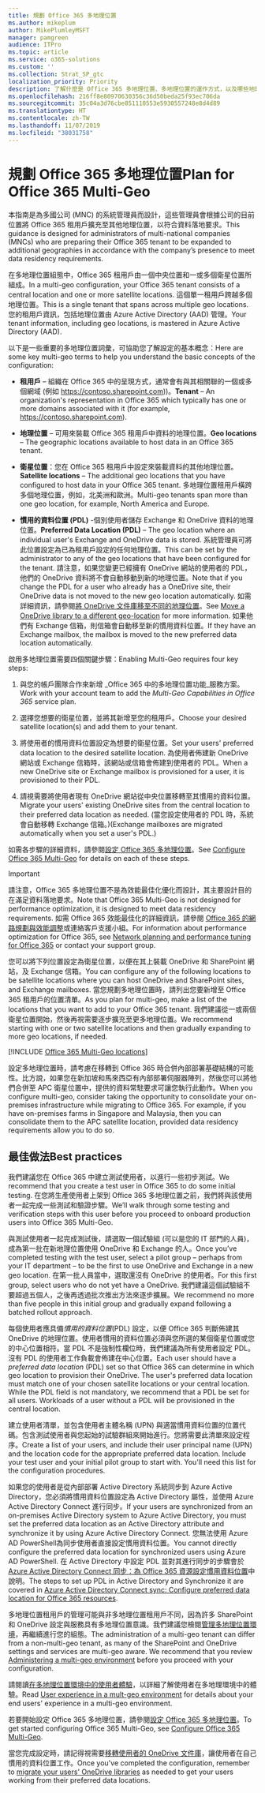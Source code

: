 ```yaml
---
title: 規劃 Office 365 多地理位置
ms.author: mikeplum
author: MikePlumleyMSFT
manager: pamgreen
audience: ITPro
ms.topic: article
ms.service: o365-solutions
ms.custom: ''
ms.collection: Strat_SP_gtc
localization_priority: Priority
description: 了解什麼是 Office 365 多地理位置、多地理位置的運作方式，以及哪些地理位置可用於儲存資料。
ms.openlocfilehash: 216ff8e80970630356c36d50beda25f93ec706da
ms.sourcegitcommit: 35c04a3d76cbe851110553e5930557248e8d4d89
ms.translationtype: HT
ms.contentlocale: zh-TW
ms.lasthandoff: 11/07/2019
ms.locfileid: "38031758"
---
```

# <a name="plan-for-office-365-multi-geo"></a><span data-ttu-id="bc51a-103">規劃 Office 365 多地理位置</span><span class="sxs-lookup"><span data-stu-id="bc51a-103">Plan for Office 365 Multi-Geo</span></span>

<span data-ttu-id="bc51a-104">本指南是為多國公司 (MNC) 的系統管理員而設計，這些管理員會根據公司的目前位置將 Office 365 租用戶擴充至其他地理位置，以符合資料落地要求。</span><span class="sxs-lookup"><span data-stu-id="bc51a-104">This guidance is designed for administrators of multi-national companies (MNCs) who are preparing their Office 365 tenant to be expanded to additional geographies in accordance with the company’s presence to meet data residency requirements.</span></span>

<span data-ttu-id="bc51a-105">在多地理位置組態中，Office 365 租用戶由一個中央位置和一或多個衛星位置所組成。</span><span class="sxs-lookup"><span data-stu-id="bc51a-105">In a multi-geo configuration, your Office 365 tenant consists of a central location and one or more satellite locations.</span></span> <span data-ttu-id="bc51a-106">這個單一租用戶跨越多個地理位置。</span><span class="sxs-lookup"><span data-stu-id="bc51a-106">This is a single tenant that spans across multiple geo locations.</span></span> <span data-ttu-id="bc51a-107">您的租用戶資訊，包括地理位置由 Azure Active Directory (AAD) 管理。</span><span class="sxs-lookup"><span data-stu-id="bc51a-107">Your tenant information, including geo locations, is mastered in Azure Active Directory (AAD).</span></span>

<span data-ttu-id="bc51a-108">以下是一些重要的多地理位置詞彙，可協助您了解設定的基本概念：</span><span class="sxs-lookup"><span data-stu-id="bc51a-108">Here are some key multi-geo terms to help you understand the basic concepts of the configuration:</span></span>

-   <span data-ttu-id="bc51a-109">**租用戶** – 組織在 Office 365 中的呈現方式，通常會有與其相關聯的一個或多個網域 (例如 https://contoso.sharepoint.com))。</span><span class="sxs-lookup"><span data-stu-id="bc51a-109">**Tenant** – An organization's representation in Office 365 which typically has one or more domains associated with it (for example, https://contoso.sharepoint.com).</span></span> 

-   <span data-ttu-id="bc51a-110">**地理位置** – 可用來裝載 Office 365 租用戶中資料的地理位置。</span><span class="sxs-lookup"><span data-stu-id="bc51a-110">**Geo locations** – The geographic locations available to host data in an Office 365 tenant.</span></span>

-   <span data-ttu-id="bc51a-111">**衛星位置**：您在 Office 365 租用戶中設定來裝載資料的其他地理位置。</span><span class="sxs-lookup"><span data-stu-id="bc51a-111">**Satellite locations** – The additional geo locations that you have configured to host data in your Office 365 tenant.</span></span> <span data-ttu-id="bc51a-112">多地理位置租用戶橫跨多個地理位置，例如，北美洲和歐洲。</span><span class="sxs-lookup"><span data-stu-id="bc51a-112">Multi-geo tenants span more than one geo location, for example, North America and Europe.</span></span>

-   <span data-ttu-id="bc51a-113">**慣用的資料位置 (PDL)** -個別使用者儲存 Exchange 和 OneDrive 資料的地理位置。</span><span class="sxs-lookup"><span data-stu-id="bc51a-113">**Preferred Data Location (PDL)** – The geo location where an individual user's Exchange and OneDrive data is stored.</span></span> <span data-ttu-id="bc51a-114">系統管理員可將此位置設定為已為租用戶設定的任何地理位置。</span><span class="sxs-lookup"><span data-stu-id="bc51a-114">This can be set by the administrator to any of the geo locations that have been configured for the tenant.</span></span> <span data-ttu-id="bc51a-115">請注意，如果您變更已經擁有 OneDrive 網站的使用者的 PDL，他們的 OneDrive 資料將不會自動移動到新的地理位置。</span><span class="sxs-lookup"><span data-stu-id="bc51a-115">Note that if you change the PDL for a user who already has a OneDrive site, their OneDrive data is not moved to the new geo location automatically.</span></span> <span data-ttu-id="bc51a-116">如需詳細資訊，請參閱[將 OneDrive 文件庫移至不同的地理位置](move-onedrive-between-geo-locations.md)。</span><span class="sxs-lookup"><span data-stu-id="bc51a-116">See [Move a OneDrive library to a different geo-location](move-onedrive-between-geo-locations.md) for more information.</span></span> <span data-ttu-id="bc51a-117">如果他們有 Exchange 信箱，則信箱會自動移至新的慣用資料位置。</span><span class="sxs-lookup"><span data-stu-id="bc51a-117">If they have an Exchange mailbox, the mailbox is moved to the new preferred data location automatically.</span></span>

<span data-ttu-id="bc51a-118">啟用多地理位置需要四個關鍵步驟：</span><span class="sxs-lookup"><span data-stu-id="bc51a-118">Enabling Multi-Geo requires four key steps:</span></span>

1.  <span data-ttu-id="bc51a-119">與您的帳戶團隊合作來新增 _Office 365 中的多地理位置功能_服務方案。</span><span class="sxs-lookup"><span data-stu-id="bc51a-119">Work with your account team to add the _Multi-Geo Capabilities in Office 365_ service plan.</span></span>

2.  <span data-ttu-id="bc51a-120">選擇您想要的衛星位置，並將其新增至您的租用戶。</span><span class="sxs-lookup"><span data-stu-id="bc51a-120">Choose your desired satellite location(s) and add them to your tenant.</span></span>

3.  <span data-ttu-id="bc51a-121">將使用者的慣用資料位置設定為想要的衛星位置。</span><span class="sxs-lookup"><span data-stu-id="bc51a-121">Set your users' preferred data location to the desired satellite location.</span></span> <span data-ttu-id="bc51a-122">為使用者佈建新 OneDrive 網站或 Exchange 信箱時，該網站或信箱會佈建到使用者的 PDL。</span><span class="sxs-lookup"><span data-stu-id="bc51a-122">When a new OneDrive site or Exchange mailbox is provisioned for a user, it is provisioned to their PDL.</span></span>

4.  <span data-ttu-id="bc51a-123">請視需要將使用者現有 OneDrive 網站從中央位置移轉至其慣用的資料位置。</span><span class="sxs-lookup"><span data-stu-id="bc51a-123">Migrate your users' existing OneDrive sites from the central location to their preferred data location as needed.</span></span> <span data-ttu-id="bc51a-124">(當您設定使用者的 PDL 時，系統會自動移轉 Exchange 信箱。)</span><span class="sxs-lookup"><span data-stu-id="bc51a-124">(Exchange mailboxes are migrated automatically when you set a user's PDL.)</span></span>

<span data-ttu-id="bc51a-125">如需各步驟的詳細資料，請參閱[設定 Office 365 多地理位置](multi-geo-tenant-configuration.md)。</span><span class="sxs-lookup"><span data-stu-id="bc51a-125">See [Configure Office 365 Multi-Geo](multi-geo-tenant-configuration.md) for details on each of these steps.</span></span>

> [!IMPORTANT]
> <span data-ttu-id="bc51a-126">請注意，Office 365 多地理位置不是為效能最佳化優化而設計，其主要設計目的在滿足資料落地要求。</span><span class="sxs-lookup"><span data-stu-id="bc51a-126">Note that Office 365 Multi-Geo is not designed for performance optimization, it is designed to meet data residency requirements.</span></span> <span data-ttu-id="bc51a-127">如需 Office 365 效能最佳化的詳細資訊，請參閱 [Office 365 的網路規劃與效能調整](https://support.office.com/article/e5f1228c-da3c-4654-bf16-d163daee8848)或連絡客戶支援小組。</span><span class="sxs-lookup"><span data-stu-id="bc51a-127">For information about performance optimization for Office 365, see [Network planning and performance tuning for Office 365](https://support.office.com/article/e5f1228c-da3c-4654-bf16-d163daee8848) or contact your support group.</span></span>

<span data-ttu-id="bc51a-128">您可以將下列位置設定為衛星位置，以便在其上裝載 OneDrive 和 SharePoint 網站，及 Exchange 信箱。</span><span class="sxs-lookup"><span data-stu-id="bc51a-128">You can configure any of the following locations to be satellite locations where you can host OneDrive and SharePoint sites, and Exchange mailboxes.</span></span> <span data-ttu-id="bc51a-129">當您規劃多地理位置時，請列出您要新增至 Office 365 租用戶的位置清單。</span><span class="sxs-lookup"><span data-stu-id="bc51a-129">As you plan for multi-geo, make a list of the locations that you want to add to your Office 365 tenant.</span></span> <span data-ttu-id="bc51a-130">我們建議從一或兩個衛星位置開始，然後再視需要逐步擴充至更多地理位置。</span><span class="sxs-lookup"><span data-stu-id="bc51a-130">We recommend starting with one or two satellite locations and then gradually expanding to more geo locations, if needed.</span></span>

[!INCLUDE [Office 365 Multi-Geo locations](includes/office-365-multi-geo-locations.md)]

<span data-ttu-id="bc51a-p108">設定多地理位置時，請考慮在移轉到 Office 365 時合併內部部署基礎結構的可能性。比方說，如果您在新加坡和馬來西亞有內部部署伺服器陣列，然後您可以將他們合併至 APC 衛星位置中，提供的資料常駐要求可讓您執行此動作。</span><span class="sxs-lookup"><span data-stu-id="bc51a-p108">When you configure multi-geo, consider taking the opportunity to consolidate your on-premises infrastructure while migrating to Office 365. For example, if you have on-premises farms in Singapore and Malaysia, then you can consolidate them to the APC satellite location, provided data residency requirements allow you to do so.</span></span>

## <a name="best-practices"></a><span data-ttu-id="bc51a-133">最佳做法</span><span class="sxs-lookup"><span data-stu-id="bc51a-133">Best practices</span></span>

<span data-ttu-id="bc51a-134">我們建議您在 Office 365 中建立測試使用者，以進行一些初步測試。</span><span class="sxs-lookup"><span data-stu-id="bc51a-134">We recommend that you create a test user in Office 365 to do some initial testing.</span></span> <span data-ttu-id="bc51a-135">在您將生產使用者上架到 Office 365 多地理位置之前，我們將與該使用者一起完成一些測試和驗證步驟。</span><span class="sxs-lookup"><span data-stu-id="bc51a-135">We’ll walk through some testing and verification steps with this user before you proceed to onboard production users into Office 365 Multi-Geo.</span></span>

<span data-ttu-id="bc51a-136">與測試使用者一起完成測試後，請選取一個試驗組 (可以是您的 IT 部門的人員)，成為第一批在新地理位置使用 OneDrive 和 Exchange 的人。</span><span class="sxs-lookup"><span data-stu-id="bc51a-136">Once you’ve completed testing with the test user, select a pilot group – perhaps from your IT department – to be the first to use OneDrive and Exchange in a new geo location.</span></span> <span data-ttu-id="bc51a-137">在第一批人員當中，選取還沒有 OneDrive 的使用者。</span><span class="sxs-lookup"><span data-stu-id="bc51a-137">For this first group, select users who do not yet have a OneDrive.</span></span> <span data-ttu-id="bc51a-138">我們建議這個試驗組不要超過五個人，之後再透過批次推出方法來逐步擴展。</span><span class="sxs-lookup"><span data-stu-id="bc51a-138">We recommend no more than five people in this initial group and gradually expand following a batched rollout approach.</span></span>

<span data-ttu-id="bc51a-p111">每個使用者應具備*慣用的資料位置*(PDL) 設定，以便 Office 365 判斷佈建其 OneDrive 的地理位置。使用者慣用的資料位置必須與您所選的某個衛星位置或您的中心位置相符。當 PDL 不是強制性欄位時，我們建議為所有使用者設定 PDL。沒有 PDL 的使用者工作負載會佈建在中心位置。</span><span class="sxs-lookup"><span data-stu-id="bc51a-p111">Each user should have a *preferred data location* (PDL) set so that Office 365 can determine in which geo location to provision their OneDrive. The user's preferred data location must match one of your chosen satellite locations or your central location. While the PDL field is not mandatory, we recommend that a PDL be set for all users. Workloads of a user without a PDL will be provisioned in the central location.</span></span>

<span data-ttu-id="bc51a-p112">建立使用者清單，並包含使用者主體名稱 (UPN) 與適當慣用資料位置的位置代碼。包含測試使用者與您起始的試驗群組來開始進行。您將需要此清單來設定程序。</span><span class="sxs-lookup"><span data-stu-id="bc51a-p112">Create a list of your users, and include their user principal name (UPN) and the location code for the appropriate preferred data location. Include your test user and your initial pilot group to start with. You'll need this list for the configuration procedures.</span></span>

<span data-ttu-id="bc51a-146">如果您的使用者是從內部部署 Active Directory 系統同步到 Azure Active Directory，您必須將慣用資料位置設定為 Active Directory 屬性，並使用 Azure Active Directory Connect 進行同步。</span><span class="sxs-lookup"><span data-stu-id="bc51a-146">If your users are synchronized from an on-premises Active Directory system to Azure Active Directory, you must set the preferred data location as an Active Directory attribute and synchronize it by using Azure Active Directory Connect.</span></span> <span data-ttu-id="bc51a-147">您無法使用 Azure AD PowerShell為同步使用者直接設定慣用資料位置。</span><span class="sxs-lookup"><span data-stu-id="bc51a-147">You cannot directly configure the preferred data location for synchronized users using Azure AD PowerShell.</span></span> <span data-ttu-id="bc51a-148">在 Active Directory 中設定 PDL 並對其進行同步的步驟會於 [Azure Active Directory Connect 同步：為 Office 365 資源設定慣用資料位置](https://docs.microsoft.com/azure/active-directory/connect/active-directory-aadconnectsync-feature-preferreddatalocation)中說明。</span><span class="sxs-lookup"><span data-stu-id="bc51a-148">The steps to set up PDL in Active Directory and Synchronize it are covered in [Azure Active Directory Connect sync: Configure preferred data location for Office 365 resources](https://docs.microsoft.com/azure/active-directory/connect/active-directory-aadconnectsync-feature-preferreddatalocation).</span></span>

<span data-ttu-id="bc51a-p114">多地理位置租用戶的管理可能與非多地理位置租用戶不同，因為許多 SharePoint 和 OneDrive 設定與服務具有多地理位置意識。我們建議您檢閱[管理多地理位置環境](administering-a-multi-geo-environment.md)，再繼續進行您的組態。</span><span class="sxs-lookup"><span data-stu-id="bc51a-p114">The administration of a multi-geo tenant can differ from a non-multi-geo tenant, as many of the SharePoint and OneDrive settings and services are multi-geo aware. We recommend that you review [Administering a multi-geo environment](administering-a-multi-geo-environment.md) before you proceed with your configuration.</span></span>

<span data-ttu-id="bc51a-151">請閱讀[在多地理位置環境中的使用者體驗](multi-geo-user-experience.md)，以詳細了解使用者在多地理環境中的體驗。</span><span class="sxs-lookup"><span data-stu-id="bc51a-151">Read [User experience in a mult-geo environment](multi-geo-user-experience.md) for details about your end users' experience in a multi-geo environment.</span></span>

<span data-ttu-id="bc51a-152">若要開始設定 Office 365 多地理位置，請參閱[設定 Office 365 多地理位置](multi-geo-tenant-configuration.md)。</span><span class="sxs-lookup"><span data-stu-id="bc51a-152">To get started configuring Office 365 Multi-Geo, see [Configure Office 365 Multi-Geo](multi-geo-tenant-configuration.md).</span></span>

<span data-ttu-id="bc51a-153">當您完成設定時，請記得視需要[移轉使用者的 OneDrive 文件庫](move-onedrive-between-geo-locations.md)，讓使用者在自己慣用的資料位置工作。</span><span class="sxs-lookup"><span data-stu-id="bc51a-153">Once you've completed the configuration, remember to [migrate your users' OneDrive libraries](move-onedrive-between-geo-locations.md) as needed to get your users working from their preferred data locations.</span></span>
